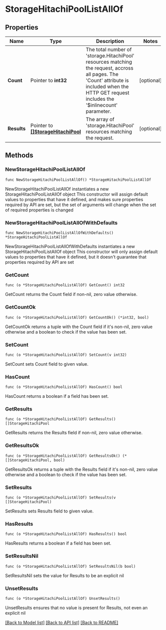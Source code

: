 # StorageHitachiPoolListAllOf

## Properties

Name | Type | Description | Notes
------------ | ------------- | ------------- | -------------
**Count** | Pointer to **int32** | The total number of &#39;storage.HitachiPool&#39; resources matching the request, accross all pages. The &#39;Count&#39; attribute is included when the HTTP GET request includes the &#39;$inlinecount&#39; parameter. | [optional] 
**Results** | Pointer to [**[]StorageHitachiPool**](storage.HitachiPool.md) | The array of &#39;storage.HitachiPool&#39; resources matching the request. | [optional] 

## Methods

### NewStorageHitachiPoolListAllOf

`func NewStorageHitachiPoolListAllOf() *StorageHitachiPoolListAllOf`

NewStorageHitachiPoolListAllOf instantiates a new StorageHitachiPoolListAllOf object
This constructor will assign default values to properties that have it defined,
and makes sure properties required by API are set, but the set of arguments
will change when the set of required properties is changed

### NewStorageHitachiPoolListAllOfWithDefaults

`func NewStorageHitachiPoolListAllOfWithDefaults() *StorageHitachiPoolListAllOf`

NewStorageHitachiPoolListAllOfWithDefaults instantiates a new StorageHitachiPoolListAllOf object
This constructor will only assign default values to properties that have it defined,
but it doesn't guarantee that properties required by API are set

### GetCount

`func (o *StorageHitachiPoolListAllOf) GetCount() int32`

GetCount returns the Count field if non-nil, zero value otherwise.

### GetCountOk

`func (o *StorageHitachiPoolListAllOf) GetCountOk() (*int32, bool)`

GetCountOk returns a tuple with the Count field if it's non-nil, zero value otherwise
and a boolean to check if the value has been set.

### SetCount

`func (o *StorageHitachiPoolListAllOf) SetCount(v int32)`

SetCount sets Count field to given value.

### HasCount

`func (o *StorageHitachiPoolListAllOf) HasCount() bool`

HasCount returns a boolean if a field has been set.

### GetResults

`func (o *StorageHitachiPoolListAllOf) GetResults() []StorageHitachiPool`

GetResults returns the Results field if non-nil, zero value otherwise.

### GetResultsOk

`func (o *StorageHitachiPoolListAllOf) GetResultsOk() (*[]StorageHitachiPool, bool)`

GetResultsOk returns a tuple with the Results field if it's non-nil, zero value otherwise
and a boolean to check if the value has been set.

### SetResults

`func (o *StorageHitachiPoolListAllOf) SetResults(v []StorageHitachiPool)`

SetResults sets Results field to given value.

### HasResults

`func (o *StorageHitachiPoolListAllOf) HasResults() bool`

HasResults returns a boolean if a field has been set.

### SetResultsNil

`func (o *StorageHitachiPoolListAllOf) SetResultsNil(b bool)`

 SetResultsNil sets the value for Results to be an explicit nil

### UnsetResults
`func (o *StorageHitachiPoolListAllOf) UnsetResults()`

UnsetResults ensures that no value is present for Results, not even an explicit nil

[[Back to Model list]](../README.md#documentation-for-models) [[Back to API list]](../README.md#documentation-for-api-endpoints) [[Back to README]](../README.md)


